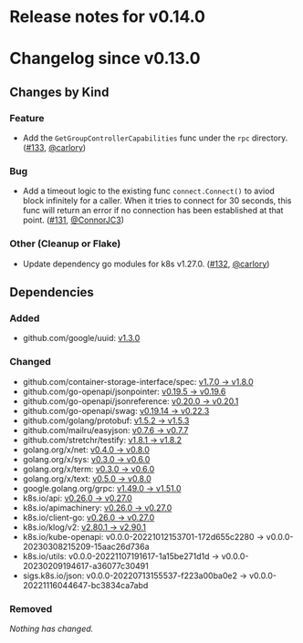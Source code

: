# Release notes for v0.14.0

# Changelog since v0.13.0

## Changes by Kind

### Feature

- Add the `GetGroupControllerCapabilities` func under the `rpc` directory. ([#133](https://github.com/kubernetes-csi/csi-lib-utils/pull/133), [@carlory](https://github.com/carlory))

### Bug

- Add a timeout logic to the existing func `connect.Connect()` to aviod block infinitely for a caller. When it tries to connect for 30 seconds, this func will return an error if no connection has been established at that point. ([#131](https://github.com/kubernetes-csi/csi-lib-utils/pull/131), [@ConnorJC3](https://github.com/ConnorJC3))

### Other (Cleanup or Flake)

- Update dependency go modules for k8s v1.27.0. ([#132](https://github.com/kubernetes-csi/csi-lib-utils/pull/132), [@carlory](https://github.com/carlory))

## Dependencies

### Added

- github.com/google/uuid: [v1.3.0](https://github.com/google/uuid/tree/v1.3.0)

### Changed

- github.com/container-storage-interface/spec: [v1.7.0 → v1.8.0](https://github.com/container-storage-interface/spec/compare/v1.8.0...v1.7.0)
- github.com/go-openapi/jsonpointer: [v0.19.5 → v0.19.6](https://github.com/go-openapi/jsonpointer/compare/v0.19.6...v0.19.5)
- github.com/go-openapi/jsonreference: [v0.20.0 → v0.20.1](https://github.com/go-openapi/jsonreference/compare/v0.20.1...v0.20.0)
- github.com/go-openapi/swag: [v0.19.14 → v0.22.3](https://github.com/go-openapi/swag/compare/v0.22.3...v0.19.14)
- github.com/golang/protobuf: [v1.5.2 → v1.5.3](https://github.com/golang/protobuf/compare/v1.5.3...v1.5.2)
- github.com/mailru/easyjson: [v0.7.6 → v0.7.7](https://github.com/mailru/easyjson/compare/v0.7.7...v0.7.7)
- github.com/stretchr/testify: [v1.8.1 → v1.8.2](https://github.com/stretchr/testify/compare/v1.8.2...v1.8.1)
- golang.org/x/net: [v0.4.0 → v0.8.0](https://golang.org/x/net/compare/v0.8.0...v0.4.0)
- golang.org/x/sys: [v0.3.0 → v0.6.0](https://golang.org/x/sys/compare/v0.6.0...v0.3.0)
- golang.org/x/term: [v0.3.0 → v0.6.0](https://golang.org/x/term/compare/v0.6.0...v0.3.0)
- golang.org/x/text: [v0.5.0 → v0.8.0](https://golang.org/x/text/compare/v0.8.0...v0.5.0)
- google.golang.org/grpc: [v1.49.0 → v1.51.0](https://google.golang.org/grpc/compare/v1.51.0...v1.49.0)
- k8s.io/api: [v0.26.0 → v0.27.0](https://github.com/kubernetes/api/compare/v0.27.0...v0.26.0)
- k8s.io/apimachinery: [v0.26.0 → v0.27.0](https://github.com/kubernetes/apimachinery/compare/v0.27.0...v0.26.0)
- k8s.io/client-go: [v0.26.0 → v0.27.0](https://github.com/kubernetes/client-go/compare/v0.27.0...v0.26.0)
- k8s.io/klog/v2: [v2.80.1 → v2.90.1](https://github.com/kubernetes/klog/compare/v2.90.1...v2.80.1)
- k8s.io/kube-openapi: v0.0.0-20221012153701-172d655c2280 → v0.0.0-20230308215209-15aac26d736a
- k8s.io/utils: v0.0.0-20221107191617-1a15be271d1d → v0.0.0-20230209194617-a36077c30491
- sigs.k8s.io/json: v0.0.0-20220713155537-f223a00ba0e2 → v0.0.0-20221116044647-bc3834ca7abd
### Removed

_Nothing has changed._
